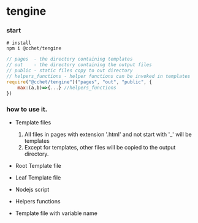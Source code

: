 # tengine

### start
```shell
# install
npm i @cchet/tengine
```

```js
// pages  - the directory containing templates
// out    - the directory containing the output files
// public - static files copy to out directory
// helpers_functions - helper functions can be invoked in templates
require("@cchet/tengine")("pages", "out", "public", {
    max:(a,b)=>{...} //helpers_functions
})

```

### how to use it.
- Template files
    1. All files in pages with extension '.html' and not start with '_' will be templates
    2. Except for templates, other files will be copied to the output directory.
- Root Template file

- Leaf Template file

- Nodejs script

- Helpers functions

- Template file with variable name


